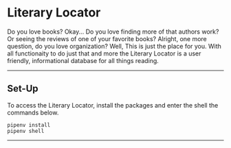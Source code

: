 # Literary Locator

Do you love books? Okay... Do you love finding more of that authors work? Or seeing the reviews of one of your favorite books? Alright, one more question, do you love organization? Well, This is just the place for you. With all functionaity to do just that and more the Literary Locator is a user friendly, informational database for all things reading.

---

## Set-Up

To access the Literary Locator, install the packages and enter the shell the commands below.

```
pipenv install
pipenv shell
```
---
